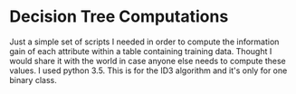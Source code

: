 # Decision Tree Computations

Just a simple set of scripts I needed in order to compute the information gain of each attribute within a table containing training data. Thought I would share it with the world in case anyone else needs to compute these values. I used python 3.5. This is for the ID3 algorithm and it's only for one binary class.
